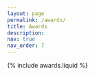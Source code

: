 ```yaml
---
layout: page
permalink: /awards/
title: Awards
description:
nav: true
nav_order: 7
---
```


{% include awards.liquid %}
